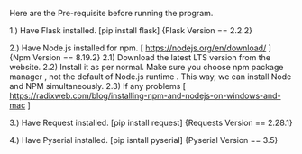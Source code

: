 Here are the Pre-requisite before running the program.

1.) Have Flask installed. [pip install flask] {Flask Version == 2.2.2}

2.) Have Node.js installed for npm. [ https://nodejs.org/en/download/ ] {Npm Version == 8.19.2}
    2.1) Download the latest LTS version from the website.
    2.2) Install it as per normal. Make sure you choose npm package manager , not the default of Node.js runtime . This way, we can install Node and NPM simultaneously.
    2.3) If any problems [ https://radixweb.com/blog/installing-npm-and-nodejs-on-windows-and-mac ]

3.) Have Request installed. [pip install request] {Requests Version == 2.28.1}

4.) Have Pyserial installed. [pip isntall pyserial] {Pyserial Version == 3.5}